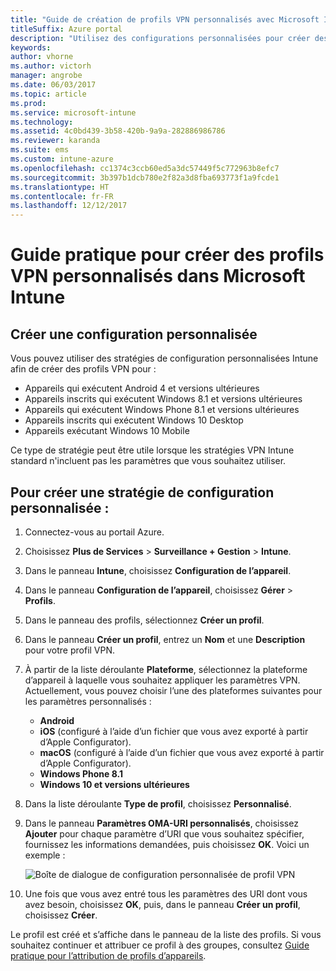 ```yaml
---
title: "Guide de création de profils VPN personnalisés avec Microsoft Intune"
titleSuffix: Azure portal
description: "Utilisez des configurations personnalisées pour créer des profils VPN dans Intune."
keywords: 
author: vhorne
ms.author: victorh
manager: angrobe
ms.date: 06/03/2017
ms.topic: article
ms.prod: 
ms.service: microsoft-intune
ms.technology: 
ms.assetid: 4c0bd439-3b58-420b-9a9a-282886986786
ms.reviewer: karanda
ms.suite: ems
ms.custom: intune-azure
ms.openlocfilehash: cc1374c3ccb60ed5a3dc57449f5c772963b8efc7
ms.sourcegitcommit: 3b397b1dcb780e2f82a3d8fba693773f1a9fcde1
ms.translationtype: HT
ms.contentlocale: fr-FR
ms.lasthandoff: 12/12/2017
---
```

# <a name="how-to-create-custom-vpn-profiles-in-microsoft-intune"></a>Guide pratique pour créer des profils VPN personnalisés dans Microsoft Intune

## <a name="create-a-custom-configuration"></a>Créer une configuration personnalisée
Vous pouvez utiliser des stratégies de configuration personnalisées Intune afin de créer des profils VPN pour :

* Appareils qui exécutent Android 4 et versions ultérieures
* Appareils inscrits qui exécutent Windows 8.1 et versions ultérieures
* Appareils qui exécutent Windows Phone 8.1 et versions ultérieures
* Appareils inscrits qui exécutent Windows 10 Desktop 
* Appareils exécutant Windows 10 Mobile

Ce type de stratégie peut être utile lorsque les stratégies VPN Intune standard n'incluent pas les paramètres que vous souhaitez utiliser.

## <a name="to-create-a-custom-configuration-policy"></a>Pour créer une stratégie de configuration personnalisée :

1. Connectez-vous au portail Azure.
2. Choisissez **Plus de Services** > **Surveillance + Gestion** > **Intune**.
3. Dans le panneau **Intune**, choisissez **Configuration de l’appareil**.
4. Dans le panneau **Configuration de l’appareil**, choisissez **Gérer** > **Profils**.
5. Dans le panneau des profils, sélectionnez **Créer un profil**.
6. Dans le panneau **Créer un profil**, entrez un **Nom** et une **Description** pour votre profil VPN.
7. À partir de la liste déroulante **Plateforme**, sélectionnez la plateforme d’appareil à laquelle vous souhaitez appliquer les paramètres VPN. Actuellement, vous pouvez choisir l’une des plateformes suivantes pour les paramètres personnalisés :
    - **Android**
    - **iOS** (configuré à l’aide d’un fichier que vous avez exporté à partir d’Apple Configurator).
    - **macOS** (configuré à l’aide d’un fichier que vous avez exporté à partir d’Apple Configurator).
    - **Windows Phone 8.1**
    - **Windows 10 et versions ultérieures**
6. Dans la liste déroulante **Type de profil**, choisissez **Personnalisé**.
7. Dans le panneau **Paramètres OMA-URI personnalisés**, choisissez **Ajouter** pour chaque paramètre d’URI que vous souhaitez spécifier, fournissez les informations demandées, puis choisissez **OK**. Voici un exemple :

   ![Boîte de dialogue de configuration personnalisée de profil VPN](./media/Intune_Add_VPN_URI.png)

4.  Une fois que vous avez entré tous les paramètres des URI dont vous avez besoin, choisissez **OK**, puis, dans le panneau **Créer un profil**, choisissez **Créer**.

Le profil est créé et s’affiche dans le panneau de la liste des profils.
Si vous souhaitez continuer et attribuer ce profil à des groupes, consultez [Guide pratique pour l’attribution de profils d’appareils](device-profile-assign.md).




